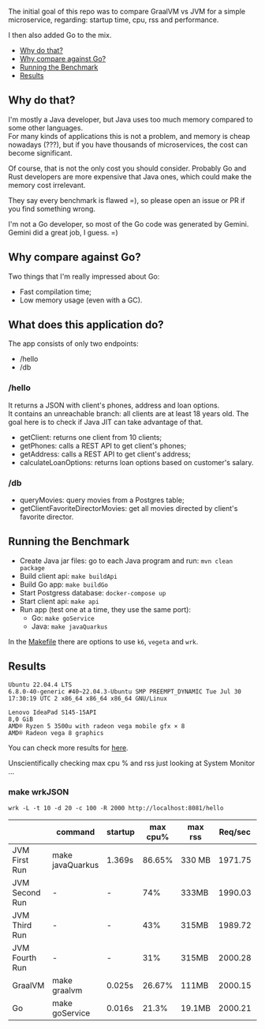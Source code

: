 The initial goal of this repo was to compare GraalVM vs JVM for
a simple microservice, regarding: startup time, cpu, rss and performance.

I then also added Go to the mix.


  - [Why do that?](#why-do-that)
  - [Why compare against Go?](#why-compare-against-go)
  - [Running the Benchmark](#running-the-benchmark)
  - [Results](#results)

## Why do that?

I'm mostly a Java developer, but Java uses too much memory compared to
some other languages.<br>
For many kinds of applications this is not a problem, and memory is
cheap nowadays (???), but if you have thousands of microservices,
the cost can become significant.

Of course, that is not the only cost you should consider. Probably
Go and Rust developers are more expensive that Java ones,
which could make the memory cost irrelevant.

They say every benchmark is flawed =), so please open an issue or PR
if you find something wrong.

I'm not a Go developer, so most of the Go code was generated by Gemini.<br>
Gemini did a great job, I guess. =)<br>

## Why compare against Go?

Two things that I'm really impressed about Go:
  - Fast compilation time;
  - Low memory usage (even with a GC).

## What does this application do?

The app consists of only two endpoints:
  - /hello
  - /db

### /hello

It returns a JSON with client's phones, address and loan options.<br>
It contains an unreachable branch: all clients are at least 18 years old.
The goal here is to check if Java JIT can take advantage of that.

  - getClient: returns one client from 10 clients;
  - getPhones: calls a REST API to get client's phones;
  - getAddress: calls a REST API to get client's address;
  - calculateLoanOptions: returns loan options based on customer's salary.

### /db

- queryMovies: query movies from a Postgres table;
- getClientFavoriteDirectorMovies: get all movies directed by client's favorite director.


## Running the Benchmark

- Create Java jar files: go to each Java program and run: `mvn clean package`
- Build client api: `make buildApi`
- Build Go app: `make buildGo`
- Start Postgress database: `docker-compose up`
- Start client api: `make api`
- Run app (test one at a time, they use the same port):
  - Go: `make goService`
  - Java: `make javaQuarkus`

In the [Makefile](Makefile) there are options to use `k6`, `vegeta` and `wrk`.


## Results

```
Ubuntu 22.04.4 LTS
6.8.0-40-generic #40~22.04.3-Ubuntu SMP PREEMPT_DYNAMIC Tue Jul 30 17:30:19 UTC 2 x86_64 x86_64 x86_64 GNU/Linux

Lenovo IdeaPad S145-15API
8,0 GiB
AMD® Ryzen 5 3500u with radeon vega mobile gfx × 8
AMD® Radeon vega 8 graphics
```

You can check more results for [here](perf-stat-java-native-vs-jvm.md).

Unscientifically checking max cpu % and rss just looking at System Monitor ...

### make wrkJSON

`wrk -L -t 10 -d 20 -c 100 -R 2000 http://localhost:8081/hello`

|| command | startup | max cpu% | max rss | Req/sec | Avg | Max |
|---|---|---|---|---|---|---|---|
|JVM First Run | make javaQuarkus| 1.369s | 86.65% | 330 MB | 1971.75 | 1.32s | 2.55s |
|JVM Second Run | - | - | 74% | 333MB | 1990.03 | 3.29ms | 23.70ms |
|JVM Third Run | - | - | 43% | 315MB | 1989.72 | 2.56ms | 17.09ms |
|JVM Fourth Run | - | - | 31% | 315MB | 2000.28 | 1.81ms | 10.64ms |
|GraalVM| make graalvm | 0.025s| 26.67% | 111MB | 2000.15 | 2.03ms | 20.93ms |
|Go| make goService | 0.016s | 21.3% | 19.1MB | 2000.21 | 2.05ms | 15.77ms |
